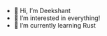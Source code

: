 - 👋 Hi, I’m Deekshant
- 👀 I’m interested in everything!
- 🌱 I’m currently learning Rust

<!---
deekshant-ont/deekshant-ont is a ✨ special ✨ repository because its `README.md` (this file) appears on your GitHub profile.
You can click the Preview link to take a look at your changes.
--->
